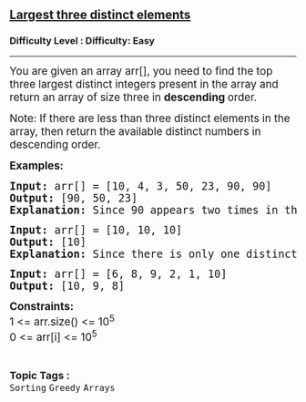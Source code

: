 <h2><a href="https://www.geeksforgeeks.org/problems/largest-three-distinct-elements/1?page=1&sortBy=latest">Largest three distinct elements</a></h2><h3>Difficulty Level : Difficulty: Easy</h3><hr><div class="problems_problem_content__Xm_eO"><p><span style="font-size: 14pt;">You are given an array arr[], you need to find the top three largest distinct integers present in the array and return an array of size three in <strong>descending </strong>order.</span></p>
<p><span style="font-size: 14pt;">Note: If there are less than three distinct elements in the array, then return the available distinct numbers in descending order.</span></p>
<p><span style="font-size: 14pt;"><strong>Examples:<br></strong></span></p>
<pre><span style="font-size: 14pt;"><strong>Input:</strong> arr[] = [10, 4, 3, 50, 23, 90, 90]</span><br><span style="font-size: 14pt;"><strong>Output:</strong> [90, 50, 23]</span><br><span style="font-size: 14pt;"><strong>Explanation:</strong> Since 90 appears two times in the given array, hence it is only counted once. Therefore, the top 3 distinct largest numbers are 90, 50 and 23.</span></pre>
<pre><span style="font-size: 14pt;"><strong>Input:</strong> arr[] = [10, 10, 10]</span><br><span style="font-size: 14pt;"><strong>Output:</strong> [10]</span><br><span style="font-size: 14pt;"><strong>Explanation:</strong> Since there is only one distinct element, hence the answer is 10.<br></span></pre>
<pre><span style="font-size: 14pt;"><strong>Input:</strong> arr[] = [6, 8, 9, 2, 1, 10]</span><br><span style="font-size: 14pt;"><strong>Output:</strong> [10, 9, 8]</span></pre>
<p><span style="font-size: 14pt;"><strong>Constraints:<br></strong>1 &lt;= arr.size() &lt;= 10<sup>5</sup></span><br><span style="font-size: 14pt;">0 &lt;= arr[i] &lt;= 10<sup>5</sup></span></p></div><br><p><span style=font-size:18px><strong>Topic Tags : </strong><br><code>Sorting</code>&nbsp;<code>Greedy</code>&nbsp;<code>Arrays</code>&nbsp;